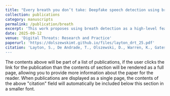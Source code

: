 ```yaml
---
title: "Every breath you don’t take: Deepfake speech detection using breath"
collection: publications
category: manuscripts
permalink: /publication/breath
excerpt: 'This work proposes using breath detection as a high-level feature to distinguish real from deepfake speech, demonstrating its effectiveness on a custom, publicly available dataset of news audio.'
date: 2025-09-12
venue: 'Digital Threats: Research and Practice'
paperurl: 'https://dolszewskimt.github.io/files/layton_drt_25.pdf'
citation: 'Layton, S., De Andrade, T., Olszewski, D., Warren, K., Gates, C., Butler, K., & Traynor, P. (2025). Every breath you don’t take: Deepfake speech detection using breath. Digital Threats: Research and Practice, 6(3), 1-18.
---
```


The contents above will be part of a list of publications, if the user clicks the link for the publication than the contents of section will be rendered as a full page, allowing you to provide more information about the paper for the reader. When publications are displayed as a single page, the contents of the above "citation" field will automatically be included below this section in a smaller font.
